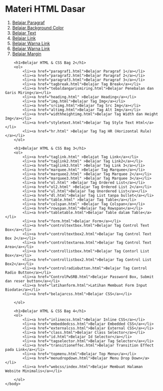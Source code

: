 <html>
    <head>
        <title>Tugas2 Reza</title>
    </head>
    <body>
        <h1>Materi HTML Dasar</h1>
        <ol>
            <li><a href="paragraf.html">Belajar Paragraf</a></li>
            <li><a href="backgroundcolor.html">Belajar Background Color</a></li>
            <li><a href="text.html">Belajar Text</a></li>
            <li><a href="link.html">Belajar Link</a></li>
            <li><a href="vlink.html">Belajar Warna Link</a></li>
            <li><a href="alink.html">Belajar Warna Link</a></li>
            <li><a href="margin.html">Belajar Margin</a></li>
        </ol>

        <h1>Belajar HTML & CSS Bag 2</h1>
        <ol>
            <li><a href="paragraf1.html">Belajar Paragraf 1</a></li>
            <li><a href="paragraf2.html">Belajar Paragraf 2</a></li>
            <li><a href="paragraf3.html">Belajar Paragraf 3</a></li>
            <li><a href="tagbreak.html">Belajar Tag Break</a></li>
            <li><a href="tebaldangarismiring.html">Belajar Penebalan dan Garis Miring</a></li>
            <li><a href="heading.html" >Belajar Heading</a></li>
            <li><a href="img.html">Belajar Tag Img</a></li>
            <li><a href="srcimg.html">Belajar Tag Src Img</a></li>
            <li><a href="altimg.html">Belajar Tag Alt Img</a></li>
            <li><a href="widthheightimg.html">Belajar Tag Width dan Height Img</a></li>
            <li><a href="styletext.html">Belajar Tag Style Text Html</a></li>
            <li><a href="hr.html" >Belajar Tag Tag HR (Horizontal Rule)</a></li>
        </ol>

        <h1>Belajar HTML & CSS Bag 3</h1>
        <ol>
            <li><a href="taglink.html" >Belajat Tag Link</a></li>
            <li><a href="taglink2.html" >Belajar Tag Link2</a></li>
            <li><a href="taglink3.html" >Belajar Tag Link 3</a></li>
            <li><a href="marquee.html" >Belajar Tag Marquee</a></li>
            <li><a href="marquee2.html" >Belajar Tag Marquee 2</a></li>
            <li><a href="marquee3.html" >Belajar Tag Marquee 3</a></li>
            <li><a href="ol.html" >Belajar Tag Ordered List</a></li>
            <li><a href="ol2.html" >Belajar Tag Ordered List 2</a></li>
            <li><a href="ul.html">Belajar Tag Unordered List</a></li>
            <li><a href="dl.html">Belajar Tag List tanpa bullet</a></li>
            <li><a href="table.html" >Belajar Tag Table</a></li>
            <li><a href="colspan.html" >Belajar Tag Colspan</a></li>
            <li><a href="rowspan.html">Belajar Tag Rowspan</a></li>
            <li><a href="tabletable.html">Belajar Table dalam Table</a></li>
            <li><a href="form.html">Belajar Form</a></li>
            <li><a href="controltextbox.html">Belajar Tag Control Text Box</a></li>
            <li><a href="controltextbox2.html">Belajar Tag Control Text Box 2</a></li>
            <li><a href="controltextarea.html">Belajar Tag Control Text Area</a></li>
            <li><a href="controllistbox.html">Belajar Tag Contorl List Box</a></li>
            <li><a href="controllistbox2.html">Belajar Tag Control List Box2</a></li>
            <li><a href="controlradiobutton.html">Belajar Tag Control Radio Button</a></li>
            <li><a href="ControlPwSRB.html">Belajar Password Box, Submit dan reser button</a></li>
            <li><a href="latihanform.html">Latihan Membuat Form Input Biodata</a></li>
            <li><a href="belajarcss.html">Belajar CSS</a></li>
            
        </ol>

        <h1>Belajar HTML & CSS Bag 4</h1>
        <ol>
            <li><a href="inlinecss.html">Belajar Inline CSS</a></li>
            <li><a href="embeddedcss.html">Belajar Embedded CSS</a></li>
            <li><a href="externalcss.html">Belajar External CSS</a></li>
            <li><a href="class.html">Belajar Class Selector</a></li>
            <li><a href="id.html">Belajar Id Selector</a></li>
            <li><a href="tagselector.html">Belajar Tag Selector</a></li>
            <li><a href="transitioneffec.html">Belajar Transition Effect pada Link</a></li>
            <li><a href="topmenu.html">Belajar Top Menu</a></li>
            <li><a href="menudropdown.html">Belajar Menu Drop Down</a></li>
            <li><a href="webcss/index.html">Belajar Membuat Halaman Website Minimalis</a></li>
           
        </ol>
    </body>
</html>
